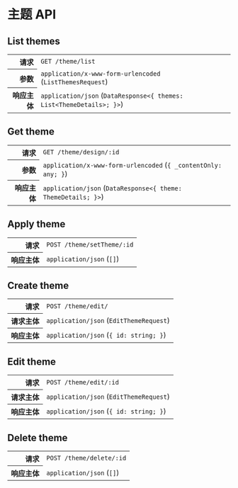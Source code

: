 # 主题 API

## List themes

<table>
  <tr>
    <th align="right">请求</th>
    <td><code>GET /theme/list</code></td>
  </tr>
  <tr>
    <th align="right">参数</th>
    <td><code>application/x-www-form-urlencoded</code> (<code>ListThemesRequest</code>)</td>
  </tr>
  <tr>
    <th align="right">响应主体</th>
    <td><code>application/json</code> (<code>DataResponse&lt;{ themes: List&lt;ThemeDetails&gt;; }&gt;</code>)</td>
  </tr>
</table>

## Get theme

<table>
  <tr>
    <th align="right">请求</th>
    <td><code>GET /theme/design/:id</code></td>
  </tr>
  <tr>
    <th align="right">参数</th>
    <td><code>application/x-www-form-urlencoded</code> (<code>{ _contentOnly: any; }</code>)</td>
  </tr>
  <tr>
    <th align="right">响应主体</th>
    <td><code>application/json</code> (<code>DataResponse&lt;{ theme: ThemeDetails; }&gt;</code>)</td>
  </tr>
</table>

## Apply theme

<table>
  <tr>
    <th align="right">请求</th>
    <td><code>POST /theme/setTheme/:id</code></td>
  </tr>
  <tr>
    <th align="right">响应主体</th>
    <td><code>application/json</code> (<code>[]</code>)</td>
  </tr>
</table>

## Create theme

<table>
  <tr>
    <th align="right">请求</th>
    <td><code>POST /theme/edit/</code></td>
  </tr>
  <tr>
    <th align="right">请求主体</th>
    <td><code>application/json</code> (<code>EditThemeRequest</code>)</td>
  </tr>
  <tr>
    <th align="right">响应主体</th>
    <td><code>application/json</code> (<code>{ id: string; }</code>)</td>
  </tr>
</table>

## Edit theme

<table>
  <tr>
    <th align="right">请求</th>
    <td><code>POST /theme/edit/:id</code></td>
  </tr>
  <tr>
    <th align="right">请求主体</th>
    <td><code>application/json</code> (<code>EditThemeRequest</code>)</td>
  </tr>
  <tr>
    <th align="right">响应主体</th>
    <td><code>application/json</code> (<code>{ id: string; }</code>)</td>
  </tr>
</table>

## Delete theme

<table>
  <tr>
    <th align="right">请求</th>
    <td><code>POST /theme/delete/:id</code></td>
  </tr>
  <tr>
    <th align="right">响应主体</th>
    <td><code>application/json</code> (<code>[]</code>)</td>
  </tr>
</table>
